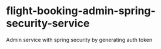# flight-booking-admin-spring-security-service
Admin service with spring security by generating auth token
